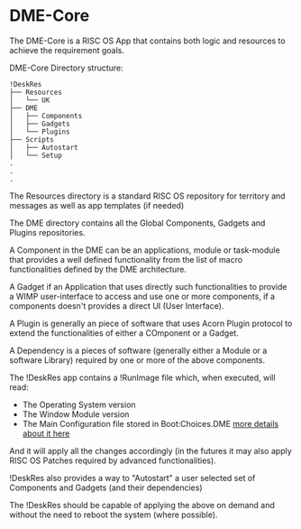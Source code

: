 # DME-Core

The DME-Core is a RISC OS App that contains both logic and resources to achieve the requirement goals.

DME-Core Directory structure:

```shell
!DeskRes
├── Resources
│   └── UK
├── DME
│   ├── Components
│   ├── Gadgets
│   └── Plugins
├── Scripts
│   ├── Autostart
│   └── Setup
.
.
.
```

The Resources directory is a standard RISC OS repository for territory and messages as well as app templates (if needed)

The DME directory contains all the Global Components, Gadgets and Plugins repositories.

A Component in the DME can be an applications, module or task-module that provides a well defined functionality from the list of macro functionalities defined by the DME architecture.

A Gadget if an Application that uses directly such functionalities to provide a WIMP user-interface to access and use one or more components, if a components doesn't provides a direct UI (User Interface).

A Plugin is generally an piece of software that uses Acorn Plugin protocol to extend the functionalities of either a COmponent or a Gadget.

A Dependency is a pieces of software (generally either a Module or a software Library) required by one or more of the above components.

The !DeskRes app contains a !RunImage file which, when executed, will read:

* The Operating System version
* The Window Module version
* The Main Configuration file stored in Boot:Choices.DME [more details about it here](02DMEConfigFileP.md) 

And it will apply all the changes accordingly (in the futures it may also apply RISC OS Patches required by advanced functionalities).

!DeskRes also provides a way to "Autostart" a user selected set of Components and Gadgets (and their dependencies)

The !DeskRes should be capable of applying the above on demand and without the need to reboot the system (where possible).
